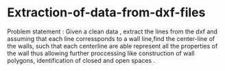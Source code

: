 # Extraction-of-data-from-dxf-files
Problem statement : 
Given a clean data , extract the lines from the dxf and assuming that each line corressponds to a wall line,find the center-line of the walls, such that each centerline are able represent all the properties of the wall thus allowing further proccessing like construction of wall polygons, identification of closed and open spaces .
